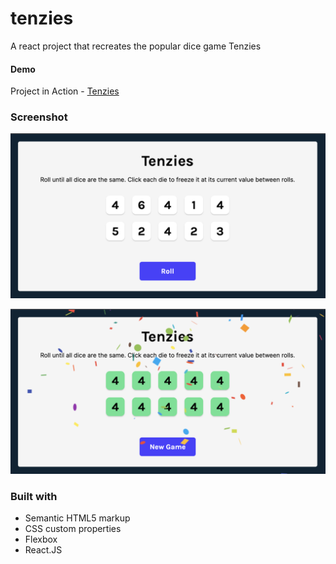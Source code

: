 # tenzies
A react project that recreates the popular dice game Tenzies

#### Demo

Project in Action - [Tenzies](https://eloquent-mousse-c0340e.netlify.app/)

### Screenshot

![screenshot](/src/assets/tenzies-startgame.png)

![screenshot](/src/assets/tenzies-endgame.png)


### Built with

- Semantic HTML5 markup
- CSS custom properties
- Flexbox
- React.JS